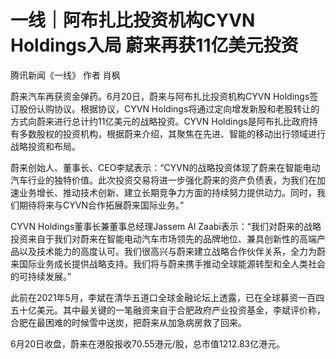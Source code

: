 

# 一线｜阿布扎比投资机构CYVN Holdings入局 蔚来再获11亿美元投资

腾讯新闻《一线》 作者 肖枫

蔚来汽车再获资金弹药。6月20日，蔚来与阿布扎比投资机构CYVN Holdings签订股份认购协议。根据协议，CYVN
Holdings将通过定向增发新股和老股转让的方式向蔚来进行总计约11亿美元的战略投资。CYVN
Holdings是阿布扎比政府持有多数股权的投资机构，根据蔚来介绍，其聚焦在先进、智能的移动出行领域进行战略投资和布局。

蔚来创始人、董事长、CEO李斌表示：“CYVN的战略投资体现了蔚来在智能电动汽车行业的独特价值。此次投资交易将进一步强化蔚来的资产负债表，为我们在加速业务增长、推动技术创新、建立长期竞争力方面的持续努力提供动力。同时，我们期待将来与CYVN合作拓展蔚来国际业务。”

CYVN Holdings董事长兼董事总经理Jassem Al
Zaabi表示：“我们对蔚来的战略投资来自于我们对蔚来在智能电动汽车市场领先的品牌地位、兼具创新性的高端产品以及技术能力的高度认可。我们很高兴与蔚来建立战略合作伙伴关系，全力为蔚来国际业务成长提供战略支持。我们将与蔚来携手推动全球能源转型和全人类社会的可持续发展。”

此前在2021年5月，李斌在清华五道口全球金融论坛上透露，已在全球募资一百四五十亿美元。其中最关键的一笔融资来自于合肥政府产业投资基金，李斌评价称，合肥在最困难的时候雪中送炭，把蔚来从加急病房救了回来。

6月20日收盘，蔚来在港股报收70.55港元/股，总市值1212.83亿港元。

